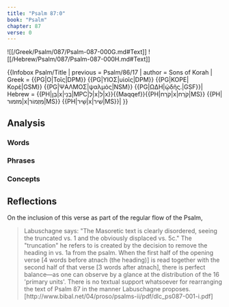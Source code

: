 ```yaml
---
title: "Psalm 87:0"
book: "Psalm"
chapter: 87
verse: 0
---
```

![[/Greek/Psalm/087/Psalm-087-000G.md#Text]]
![[/Hebrew/Psalm/087/Psalm-087-000H.md#Text]]

{{Infobox Psalm/Title |
  previous = Psalm/86/17 |
  author = Sons of Korah |
  Greek = {{PG|Ο|Τοῖς|DPM}} {{PG|ΥΙΟΣ|υἱοῖς|DPM}} {{PG|ΚΟΡΕ|Κορὲ|GSM}} {{PG|ΨΑΛΜΟΣ|ψαλμὸς|NSM}} {{PG|ΩΔΗ|ᾠδῆς.|GSF}}|
  Hebrew = {{PH|בֵּן|x|בְנֵי|MPC|לְ|x|לִ|x}}{{Maqqef}}{{PH|קֹרַח|x|קֹרַח|MS}} {{PH|מזמור|x|מִזְמוֹר|MS}} {{PH|שָׁיר|x|שִׁיר|MS}}|
}}

## Analysis

### Words

### Phrases

### Concepts

## Reflections

On the inclusion of this verse as part of the regular flow of the Psalm,
<blockquote>
Labuschagne says: "The Masoretic text is clearly disordered, seeing the truncated vs. 1 and the obviously displaced vs. 5c." The "truncation" he refers to is created by the decision to remove the heading in vs. 1a from the psalm. When the first half of the opening verse [4 words before atnach (the heading)] is read together with the second half of that verse [3 words after atnach], there is perfect balance—as one can observe by a glance at the distribution of the 16 'primary units'. There is no textual support whatsoever for rearranging the text of Psalm 87 in the manner Labuschagne proposes.[http://www.bibal.net/04/proso/psalms-ii/pdf/dlc_ps087-001-i.pdf]
</blockquote>
